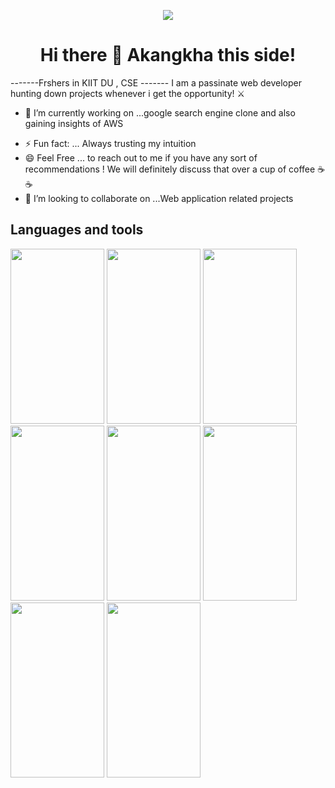 <p align="center"><img src="https://github.com/Akangkha/Akangkha/assets/113259853/fb4166a0-0dc9-41df-9f39-11121cb4ab8b"  /></p>
<p><h1 align="center">Hi there 👋 Akangkha this side!</h1></p>

<!--![web-development](https://github.com/Akangkha/Akangkha/assets/113259853/fb4166a0-0dc9-41df-9f39-11121cb4ab8b)


**Akangkha/Akangkha** is a ✨ _special_ ✨ repository because its `README.md` (this file) appears on your GitHub profile.

Here are some ideas to get you started: -->
-------Frshers in KIIT DU , CSE -------
I am a passinate web developer hunting down projects whenever i get the opportunity! ⚔️
- 🔭 I’m currently working on ...google search engine clone and also gaining insights of AWS
<!-- - 🌱 I’m currently learning ...
- 👯 I’m looking to collaborate on ...
- 🤔 I’m looking for help with ...
- 💬 Ask me about ...
- 📫 How to reach me: ...
- 😄 Pronouns: ... -->
- ⚡ Fun fact: ... Always trusting my intuition
- 😄 Feel Free ... to  reach out to me if you have any sort of recommendations  ! We will definitely discuss that over a cup of coffee ☕☕
- 👯 I’m looking to collaborate on ...Web application related projects




<h2>Languages and tools</h2>
<img src="https://github.com/Akangkha/Akangkha/assets/113259853/14fa10e0-b8ab-4dc6-a704-3b84d3c8d5db" width="150" height="280"  />
<img src="https://github.com/Akangkha/Akangkha/assets/113259853/f25409ec-6719-4c4f-a5aa-405de706baec" width="150" height="280" />
<img src="https://github.com/Akangkha/Akangkha/assets/113259853/26ae747d-9d5c-4744-9f43-ec2e4c2d6605" width="150" height="280" />
<img src="https://github.com/Akangkha/Akangkha/assets/113259853/236786f8-3211-438d-ac3a-b7f3ea983339" width="150" height="280" />
<img src="https://github.com/Akangkha/Akangkha/assets/113259853/462b4006-8a4a-4c58-8e70-b8c8acfb71c5" width="150" height="280" />
<img src="https://github.com/Akangkha/Akangkha/assets/113259853/f308c46f-fa79-424a-a8d9-300a1a50148c" width="150" height="280" />
<img src="https://github.com/Akangkha/Akangkha/assets/113259853/5b74d611-6526-4755-ba89-d92ed69b459d" width="150" height="280" />
<img src="https://github.com/Akangkha/Akangkha/assets/113259853/e1851587-eefe-41d2-9acb-4049c533afa0" width="150" height="280" />



